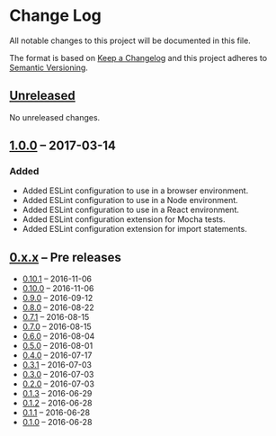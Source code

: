 # Change Log

All notable changes to this project will be documented in this file.

The format is based on [Keep a Changelog](http://keepachangelog.com/) and this project adheres to [Semantic Versioning](http://semver.org/).

## [Unreleased](https://github.com/joakimkemeny/eslint-config-jke/compare/master...develop)

No unreleased changes.

## [1.0.0](https://github.com/joakimkemeny/eslint-config-jke/compare/0.10.1...1.0.0) – 2017-03-14

### Added

- Added ESLint configuration to use in a browser environment.
- Added ESLint configuration to use in a Node environment.
- Added ESLint configuration to use in a React environment.
- Added ESLint configuration extension for Mocha tests.
- Added ESLint configuration extension for import statements.

## [0.x.x](https://github.com/joakimkemeny/eslint-config-jke/compare/64cd9508...0.10.1) – Pre releases

- [0.10.1](https://github.com/joakimkemeny/eslint-config-jke/compare/0.10.0...0.10.1) – 2016-11-06
- [0.10.0](https://github.com/joakimkemeny/eslint-config-jke/compare/0.9.0...0.10.0) – 2016-11-06
- [0.9.0](https://github.com/joakimkemeny/eslint-config-jke/compare/0.8.0...0.9.0) – 2016-09-12
- [0.8.0](https://github.com/joakimkemeny/eslint-config-jke/compare/0.7.1...0.8.0) – 2016-08-22
- [0.7.1](https://github.com/joakimkemeny/eslint-config-jke/compare/0.7.0...0.7.1) – 2016-08-15
- [0.7.0](https://github.com/joakimkemeny/eslint-config-jke/compare/0.6.0...0.7.0) – 2016-08-15
- [0.6.0](https://github.com/joakimkemeny/eslint-config-jke/compare/0.5.0...0.6.0) – 2016-08-04
- [0.5.0](https://github.com/joakimkemeny/eslint-config-jke/compare/0.4.0...0.5.0) – 2016-08-01
- [0.4.0](https://github.com/joakimkemeny/eslint-config-jke/compare/0.3.1...0.4.0) – 2016-07-17
- [0.3.1](https://github.com/joakimkemeny/eslint-config-jke/compare/0.3.0...0.3.1) – 2016-07-03
- [0.3.0](https://github.com/joakimkemeny/eslint-config-jke/compare/0.2.0...0.3.0) – 2016-07-03
- [0.2.0](https://github.com/joakimkemeny/eslint-config-jke/compare/0.1.3...0.2.0) – 2016-07-03
- [0.1.3](https://github.com/joakimkemeny/eslint-config-jke/compare/0.1.2...0.1.3) – 2016-06-29
- [0.1.2](https://github.com/joakimkemeny/eslint-config-jke/compare/0.1.1...0.1.2) – 2016-06-28
- [0.1.1](https://github.com/joakimkemeny/eslint-config-jke/compare/0.1.0...0.1.1) – 2016-06-28
- [0.1.0](https://github.com/joakimkemeny/eslint-config-jke/compare/64cd9508...0.1.0) – 2016-06-28
